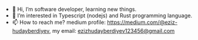 - 👋 Hi, I’m software developer, learning new things.
- 👀 I’m interested in Typescript (nodejs) and Rust programming language.
- 📫 How to reach me? medium profile: https://medium.com/@eziz-hudayberdiyev, my email: ezizhudayberdiyev123456@gmail.com
